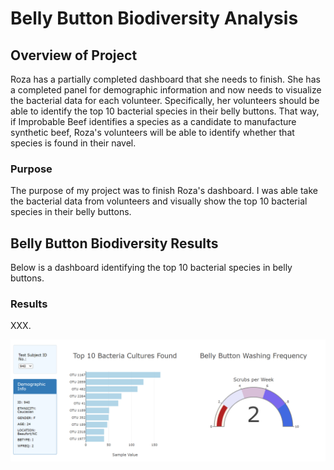 # Belly Button Biodiversity Analysis

## Overview of Project

Roza has a partially completed dashboard that she needs to finish. She has a completed panel for demographic information and now needs to visualize the bacterial data for each volunteer. Specifically, her volunteers should be able to identify the top 10 bacterial species in their belly buttons. That way, if Improbable Beef identifies a species as a candidate to manufacture synthetic beef, Roza's volunteers will be able to identify whether that species is found in their navel.

### Purpose

The purpose of my project was to finish Roza's dashboard. I was able take the bacterial data from volunteers and visually show the top 10 bacterial species in their belly buttons. 

## Belly Button Biodiversity Results

Below is a dashboard identifying the top 10 bacterial species in belly buttons.

### Results

XXX. 

![Belly Button](https://github.com/jag28731/Plotly-Belly-Button-Biodiversity/blob/main/Resources/BellyButton.png)

